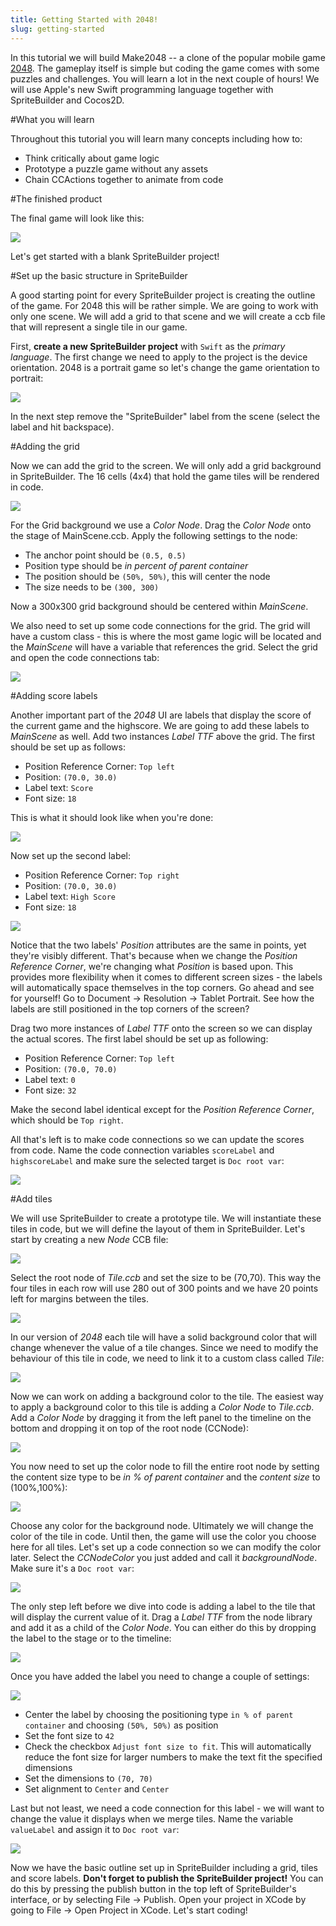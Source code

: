 ```yaml
---
title: Getting Started with 2048!
slug: getting-started
---
```


In this tutorial we will build Make2048 -- a clone of the popular mobile game [2048](https://itunes.apple.com/us/app/2048-by-gabriele-cirulli/id868076805?mt=8). The gameplay itself is simple but coding the game comes with some puzzles and challenges. You will learn a lot in the next couple of hours! We will use Apple's new Swift programming language together with SpriteBuilder and Cocos2D.

<!-- If you aren't familiar with SpriteBuilder you should read our [SpriteBuilder beginner tutorial](https://www.makeschool.com/tutorials/getting-started-with-spritebuilder-and-swift/installing-spritebuilder) first since this tutorial assumes that you are familiar with basic SpriteBuilder tasks. Make sure you have both SpriteBuilder and Xcode installed! -->

#What you will learn

Throughout this tutorial you will learn many concepts including how to:

- Think critically about game logic
- Prototype a puzzle game without any assets
- Chain CCActions together to animate from code

#The finished product

The final game will look like this:

<!-- TODO: update with gif -->

![](./SimulatorPolish.png)

Let's get started with a blank SpriteBuilder project!

#Set up the basic structure in SpriteBuilder

A good starting point for every SpriteBuilder project is creating the outline of the game. For 2048 this will be rather simple. We are going to work with only one scene. We will add a grid to that scene and we will create a ccb file that will represent a single tile in our game.

First, **create a new SpriteBuilder project** with `Swift` as the *primary language*. The first change we need to apply to the project is the device orientation. 2048 is a portrait game so let's change the game orientation to portrait:

![](./SpriteBuilder_Portrait.png)

In the next step remove the "SpriteBuilder" label from the scene (select the label and hit backspace).

#Adding the grid

Now we can add the grid to the screen. We will only add a grid background in SpriteBuilder. The 16 cells (4x4) that hold the game tiles will be rendered in code.

![](./Grid.png)

For the Grid background we use a *Color Node*. Drag the *Color Node* onto the stage of MainScene.ccb. Apply the following settings to the node:

* The anchor point should be `(0.5, 0.5)`
* Position type should be *in percent of parent container*
* The position should be `(50%, 50%)`, this will center the node
* The size needs to be `(300, 300)`

Now a 300x300 grid background should be centered within *MainScene*.

We also need to set up some code connections for the grid. The grid will have a custom class - this is where the most game logic will be located and the *MainScene* will have a variable that references the grid. Select the grid and open the code connections tab:

![](addingGrid_codeConnection.png)

#Adding score labels

Another important part of the *2048* UI are labels that display the score of the current game and the highscore. We are going to add these labels to *MainScene* as well. Add two instances *Label TTF* above the grid. The first should be set up as follows:

* Position Reference Corner: `Top left`
*	Position: `(70.0, 30.0)`
* Label text: `Score`
* Font size: `18`

This is what it should look like when you're done:

![](addingScoreLabels_score.png)

Now set up the second label:

*	Position Reference Corner: `Top right`
*	Position: `(70.0, 30.0)`
* Label text: `High Score`
* Font size: `18`

![](addingScoreLabels_topRight.png)

Notice that the two labels' *Position* attributes are the same in points, yet they're visibly different. That's because when we change the *Position Reference Corner*, we're changing what *Position* is based upon. This provides more flexibility when it comes to different screen sizes - the labels will automatically space themselves in the top corners. Go ahead and see for yourself! Go to Document -> Resolution -> Tablet Portrait. See how the labels are still positioned in the top corners of the screen?

Drag two more instances of *Label TTF* onto the screen so we can display the actual scores. The first label should be set up as following:

*	Position Reference Corner: `Top left`
*	Position: `(70.0, 70.0)`
* Label text: `0`
* Font size: `32`

Make the second label identical except for the *Position Reference Corner*, which should be `Top right`.

All that's left is to make code connections so we can update the scores from code. Name the code connection variables `scoreLabel`  and `highscoreLabel` and make sure the selected target is `Doc root var`:

![](addingScoreLabels_codeConnections.png)

#Add tiles

We will use SpriteBuilder to create a prototype tile. We will instantiate these tiles in code, but we will define the layout of them in SpriteBuilder. Let's start by creating a new *Node* CCB file:

![](./SpriteBuilder_Tile_new.png)

Select the root node of *Tile.ccb* and set the size to be (70,70). This way the four tiles in each row will use 280 out of 300 points and we have 20 points left for margins between the tiles.


![](./SpriteBuilder_Tile_size.png)

In our version of *2048* each tile will have a solid background color that will change whenever the value of a tile changes. Since we need to modify the behaviour of this tile in code, we need to link it to a custom class called *Tile*:

![](./SpriteBuilder_Tile_class_connection.png)

Now we can work on adding a background color to the tile. The easiest way to apply a background color to this tile is adding a *Color Node* to *Tile.ccb*. Add a *Color Node* by dragging it from the left panel to the timeline on the bottom and dropping it on top of the root node (CCNode):

![](./SpriteBuilder_Tile_color.png)

You now need to set up the color node to fill the entire root node by setting the content size type to be *in % of parent container* and the *content size* to (100%,100%):

![](./SpriteBuilder_Tile_color_size.png)

Choose any color for the background node. Ultimately we will change the color of the tile in code. Until then, the game will use the color you choose here for all tiles. Let's set up a code connection so we can modify the color later. Select the *CCNodeColor* you just added and call it *backgroundNode*. Make sure it's a `Doc root var`:

![](addTiles_backgroundNode.png)

The only step left before we dive into code is adding a label to the tile that will display the current value of it. Drag a *Label TTF* from the node library and add it as a child of the *Color Node*. You can either do this by dropping the label to the stage or to the timeline:

![](./SpriteBuilder_Tile_label.png)

Once you have added the label you need to change a couple of settings:

![](./SpriteBuilder_Tile_label_config.png)

* Center the label by choosing the positioning type `in % of parent container` and choosing `(50%, 50%)` as position
* Set the font size to `42`
* Check the checkbox `Adjust font size to fit`. This will automatically reduce the font size for larger numbers to make the text fit the specified dimensions
* Set the dimensions to `(70, 70)`
* Set alignment to `Center` and `Center`

Last but not least, we need a code connection for this label - we will want to change the value it displays when we merge tiles. Name the variable `valueLabel`  and assign it to `Doc root var`:

![](addTiles_labelConnection.png)

Now we have the basic outline set up in SpriteBuilder including a grid, tiles and score labels. **Don't forget to publish the SpriteBuilder project!** You can do this by pressing the publish button in the top left of SpriteBuilder's interface, or by selecting File -> Publish. Open your project in XCode by going to File -> Open Project in XCode. Let's start coding!
